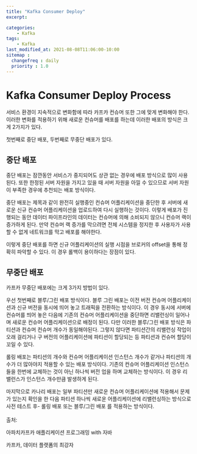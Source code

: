 ```yaml
---
title: "Kafka Consumer Deploy"
excerpt: 

categories:
    - Kafka
tags:
    - Kafka
last_modified_at: 2021-08-08T11:06:00-10:00
sitemap :
  changefreq : daily
  priority : 1.0
--- 
```

# Kafka Consumer Deploy Process
서비스 환경이 지속적으로 변화함에 따라 카프카 컨슈머 또한 그에 맞게 변화해야 한다. 이러한 변화를 적용하기 위해 새로운 컨슈머를 배포를 하는데 이러한 배포의 방식은 크게 2가지가 있다. 

첫번째로 중단 배포, 두번째로 무중단 배포가 있다.


## 중단 배포
중단 배포는 잠깐동안 서비스가 중지되어도 상관 없는 경우에 배포 방식으로 많이 사용된다. 또한 한정된 서버 자원을 가지고 있을 때 서버 자원을 아낄 수 있으므로 서버 자원이 부족한 경우에 추천되는 배포 방식이다.

중단 배포는 제목과 같이 완전히 실행중인 컨슈머 어플리케이션을 중단한 후 서버에 새로운 신규 컨슈머 어플리케이션을 업로드하여 다시 실행하는 것이다. 이렇게 배포가 진행되는 동안 데이터 파이프라인의 데이터는 컨슈머에 의해 소비되지 않으니 컨슈머 랙이 증가하게 된다. 만약 컨슈머 랙 증가를 막으려면 전체 시스템을 정지한 후 사용자가 사용할 수 없게 네트워크를 막고 배포를 해야한다.

이렇게 중단 배포를 하면 신규 어플리케이션의 실행 시점을 브로커의 offset을 통해 정확히 파악할 수 있다. 이 경우 롤백이 용이하다는 장점이 있다.

## 무중단 배포

카프카 무중단 배포에는 크게 3가지 방법이 있다.

우선 첫번째로 블루/그린 배포 방식이다. 블루 그린 배포는 이전 버전 컨슈머 어플리케이션과 신규 버전을 동시에 띄어 놓고 트래픽을 전환하는 방식이다. 이 경우 동시에 서버에 컨슈머를 띄어 놓은 다음에 기존의 컨슈머 어플리케이션을 중단하면 리밸런싱이 일어나며 새로운 컨슈머 어플리케이션으로 배정이 된다. 다만 이러한 블루/그린 배포 방식은 파티션과 컨슈머 컨슈머 개수가 동일해야된다. 그렇지 않다면 파티션간의 리밸런싱 작업이 오래 걸리거나 구 버전의 어플리케이션에 파티션이 할당되는 등 파티션과 컨슈머 할당이 꼬일 수 있다.

롤링 배포는 파티션의 개수와 컨슈머 어플리케이션 인스턴스 개수가 같거나 파티션의 개수가 더 많아야지 적용할 수 있는 배포 방식이다. 기존의 컨슈머 어플리케이션 인스턴스들을 한번에 교체하는 것이 아닌 하나씩 버전 업을 하며 교체하는 방식이다. 이 경우 리밸런스가 인스턴스 개수만큼 발생하게 된다.

마지막으로 카나리 배포는 일부 파티션만 새로운 컨슈머 어플리케이션에 적용해서 문제가 있는지 확인을 한 다음 파티션 하나씩 새로운 어플리케이션에 리밸런싱하는 방식으로 사전 테스트 후- 롤링 배포 또는 블루/그린 배포 를 적용하는 방식이다.
<br>
<br>
출처: 

아파치카프카 애플리케이션 프로그래밍 with 자바

카프카, 데이터 플랫폼의 최강자